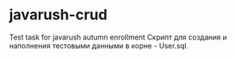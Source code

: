 # javarush-crud
Test task for javarush autumn enrollment
Cкрипт для создания и наполнения тестовыми данными в корне - User.sql.